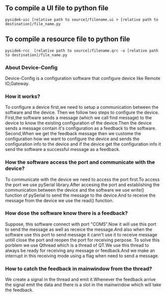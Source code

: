 ## To compile a UI file to python file

```pyside6-uic [relative path to source]/filename.ui > [relative path to destination]/file_name.py```

## To compile a resource file to python file
```pyside6-rcc  [relative path to source]/filename.qrc -o [relative path to destination]/file_name.py```


### About Device-Config
Device-Config is a configuration software that configure device like Remote IO,Gateway.
### How it works?
To configure a device first,we need to setup a communication between the software and the device.
Then we follow two steps to configure the device.
First,the software sends a message (which we call find message) to the device to know the existing configuration of the device.Then the device sends a message contain it's configuration as a feedback to the software.
Second,When we get the feedback message then we custome the configuration how we want to configure the device and sends the configuration info to the device and if the device get the configuration info it send the software a successful message as a feedback.
### How the software access the port and communicate with the device?
To communicate with the device we need to access the port first.To access the port we use pySerial library.After accesing the port and establishing the communication between the device and the software we use write() function of pySerial to send the message to the device.And to receive the message from the device we use the read() function.
### How dose the software know there is a feedback?
Suppose, this software connect with port "COM5".Now it will use this port to send the message as well as receice the message.And also when the software use this port to send message it cann't use it to receive message untill close the port and reopen the port for receiving perpose.
To solve this porblem we use Qthread which is a thread of QT.We use this thread to always be ready for receiving any message or feedback.And we make an interrupt in this receiving mode using a flag when need to send a message.
### How to catch the feedback in mainwindow from the thread?
We create a signal in the thread and emit it.Whenever the feedback arrive the signal emit the data and there is a slot in the mainwindow which will take the feedback.
